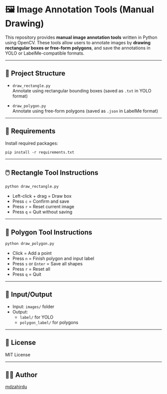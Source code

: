 
# 🖼️ Image Annotation Tools (Manual Drawing)

This repository provides **manual image annotation tools** written in Python using OpenCV. These tools allow users to annotate images by **drawing rectangular boxes or free-form polygons**, and save the annotations in YOLO or LabelMe-compatible formats.

---

## 📁 Project Structure

- `draw_rectangle.py`  
  Annotate using rectangular bounding boxes (saved as `.txt` in YOLO format)

- `draw_polygon.py`  
  Annotate using free-form polygons (saved as `.json` in LabelMe format)

---

## 🧰 Requirements

Install required packages:

```
pip install -r requirements.txt
```

---

## 🖱️ Rectangle Tool Instructions

```bash
python draw_rectangle.py
```

- Left-click + drag = Draw box  
- Press `c` = Confirm and save  
- Press `r` = Reset current image  
- Press `q` = Quit without saving  

---

## 🧭 Polygon Tool Instructions

```bash
python draw_polygon.py
```

- Click = Add a point  
- Press `n` = Finish polygon and input label  
- Press `s` or `Enter` = Save all shapes  
- Press `r` = Reset all  
- Press `q` = Quit  

---

## 📂 Input/Output

- Input: `images/` folder  
- Output:  
  - `label/` for YOLO  
  - `polygon_label/` for polygons

---

## 📜 License

MIT License

---

## 🙋‍♂️ Author

[mdzahirdu](https://github.com/mdzahirdu)
